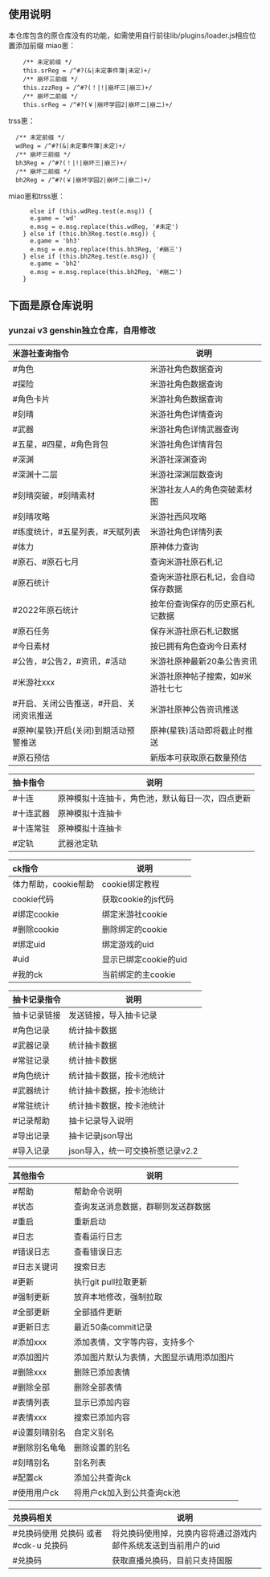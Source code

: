 ## 使用说明
本仓库包含的原仓库没有的功能，如需使用自行前往lib/plugins/loader.js相应位置添加前缀
miao崽：
```
    /** 未定前缀 */
    this.srReg = /^#?(&|未定事件簿|未定)+/
    /** 崩坏三前缀 */
    this.zzzReg = /^#?(！|!|崩坏三|崩三)+/
    /** 崩坏二前缀 */
    this.srReg = /^#?(￥|崩坏学园2|崩坏二|崩二)+/
```
trss崽：
```
  /** 未定前缀 */
  wdReg = /^#?(&|未定事件簿|未定)+/
  /** 崩坏三前缀 */
  bh3Reg = /^#?(！|!|崩坏三|崩三)+/
  /** 崩坏二前缀 */
  bh2Reg = /^#?(￥|崩坏学园2|崩坏二|崩二)+/
```
miao崽和trss崽：
```
      else if (this.wdReg.test(e.msg)) {
      e.game = 'wd'
      e.msg = e.msg.replace(this.wdReg, '#未定')
    } else if (this.bh3Reg.test(e.msg)) {
      e.game = 'bh3'
      e.msg = e.msg.replace(this.bh3Reg, '#崩三')
    } else if (this.bh2Reg.test(e.msg)) {
      e.game = 'bh2'
      e.msg = e.msg.replace(this.bh2Reg, '#崩二')
    }
```
## 下面是原仓库说明
### yunzai v3 genshin独立仓库，自用修改

| 米游社查询指令 | 说明|
| :---------------- | --------------- |
|#角色|米游社角色数据查询|
|#探险|米游社角色数据查询|
|#角色卡片|米游社角色数据查询|
|#刻晴|米游社角色详情查询|
|#武器|米游社角色详情武器查询|
|#五星，#四星，#角色背包|米游社角色详情背包|
|#深渊|米游社深渊查询|
|#深渊十二层|米游社深渊层数查询|
|#刻晴突破，#刻晴素材|米游社友人A的角色突破素材图|
|#刻晴攻略|米游社西风攻略|
|#练度统计，#五星列表，#天赋列表|米游社角色详情列表|
|#体力|原神体力查询|
|#原石、#原石七月|查询米游社原石札记|
|#原石统计|查询米游社原石札记，会自动保存数据|
|#2022年原石统计| 按年份查询保存的历史原石札记数据|
|#原石任务|保存米游社原石札记数据|
|#今日素材|按已拥有角色查询今日素材|
|#公告，#公告2，#资讯，#活动|米游社原神最新20条公告资讯|
|#米游社xxx|米游社原神帖子搜索，如#米游社七七|
|#开启、关闭公告推送，#开启、关闭资讯推送|米游社原神公告资讯推送|
|#原神(星铁)开启(关闭)到期活动预警推送|原神(星铁)活动即将截止时推送|
|#原石预估|新版本可获取原石数量预估|


| 抽卡指令 | 说明|
| :---------------- | --------------- |
|#十连|原神模拟十连抽卡，角色池，默认每日一次，四点更新|
|#十连武器|原神模拟十连抽卡|
|#十连常驻|原神模拟十连抽卡|
|#定轨|武器池定轨|

| ck指令 | 说明|
| :---------------- | --------------- |
|体力帮助，cookie帮助|cookie绑定教程|
|cookie代码|获取cookie的js代码|
|#绑定cookie|绑定米游社cookie|
|#删除cookie|删除绑定的cookie|
|#绑定uid|绑定游戏的uid|
|#uid|显示已绑定cookie的uid|
|#我的ck|当前绑定的主cookie|

| 抽卡记录指令 | 说明|
| :---------------- | --------------- |
|抽卡记录链接|发送链接，导入抽卡记录|
|#角色记录|统计抽卡数据|
|#武器记录|统计抽卡数据|
|#常驻记录|统计抽卡数据|
|#角色统计|统计抽卡数据，按卡池统计|
|#武器统计|统计抽卡数据，按卡池统计|
|#常驻统计|统计抽卡数据，按卡池统计|
|#记录帮助|抽卡记录导入说明|
|#导出记录|抽卡记录json导出|
|#导入记录|json导入，统一可交换祈愿记录v2.2|

| 其他指令 | 说明|
| :---------------- | --------------- |
|#帮助|帮助命令说明|
|#状态|查询发送消息数据，群聊则发送群数据|
|#重启|重新启动|
|#日志|查看运行日志|
|#错误日志|查看错误日志|
|#日志关键词|搜索日志|
|#更新|执行git pull拉取更新|
|#强制更新|放弃本地修改，强制拉取|
|#全部更新|全部插件更新|
|#更新日志|最近50条commit记录|
|#添加xxx|添加表情，文字等内容，支持多个|
|#添加图片|添加图片默认为表情，大图显示请用添加图片|
|#删除xxx|删除已添加表情|
|#删除全部|删除全部表情|
|#表情列表|显示已添加内容|
|#表情xxx|搜索已添加内容|
|#设置刻晴别名|自定义别名|
|#删除别名龟龟|删除设置的别名|
|#刻晴别名|别名列表|
|#配置ck|添加公共查询ck|
|#使用用户ck|将用户ck加入到公共查询ck池|

| 兑换码相关 | 说明 |
| :---------------- | --------------- |
|#兑换码使用 兑换码 或者 #cdk-u 兑换码|将兑换码使用掉，兑换内容将通过游戏内邮件系统发送到当前用户的uid|
|#兑换码|获取直播兑换码，目前只支持国服|

